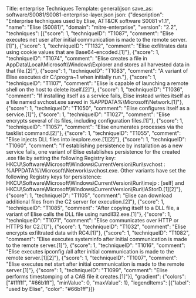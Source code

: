 Title: enterprise Techniques
Template: general/json
save_as: software/S0081/S0081-enterprise-layer.json
json: {"description": "Enterprise techniques used by Elise, ATT&CK software S0081 v1.1", "name": "Elise (S0081)", "domain": "mitre-enterprise", "version": "2.2", "techniques": [{"score": 1, "techniqueID": "T1087", "comment": "Elise executes net user after initial communication is made to the remote server.[1]"}, {"score": 1, "techniqueID": "T1132", "comment": "Elise exfiltrates data using cookie values that are Base64-encoded.[1]"}, {"score": 1, "techniqueID": "T1074", "comment": "Elise creates a file in AppData\\Local\\Microsoft\\Windows\\Explorer and stores all harvested data in that file.[2]"}, {"score": 1, "techniqueID": "T1083", "comment": "A variant of Elise executes dir C:\\progra~1 when initially run."}, {"score": 1, "techniqueID": "T1107", "comment": "Elise is capable of launching a remote shell on the host to delete itself.[2]"}, {"score": 1, "techniqueID": "T1036", "comment": "If installing itself as a service fails, Elise instead writes itself as a file named svchost.exe saved in %APPDATA%\\Microsoft\\Network.[1]"}, {"score": 1, "techniqueID": "T1050", "comment": "Elise configures itself as a service.[1]"}, {"score": 1, "techniqueID": "T1027", "comment": "Elise encrypts several of its files, including configuration files.[1]"}, {"score": 1, "techniqueID": "T1057", "comment": "Elise enumerates processes via the tasklist command.[2]"}, {"score": 1, "techniqueID": "T1055", "comment": "Elise injects DLL files into iexplore.exe.[1][2]"}, {"score": 1, "techniqueID": "T1060", "comment": "If establishing persistence by installation as a new service fails, one variant of Elise establishes persistence for the created .exe file by setting the following Registry key: HKCU\\Software\\Microsoft\\Windows\\CurrentVersion\\Run\\svchost : %APPDATA%\\Microsoft\\Network\\svchost.exe. Other variants have set the following Registry keys for persistence: HKCU\\Software\\Microsoft\\Windows\\CurrentVersion\\Run\\imejp : [self] and HKCU\\Software\\Microsoft\\Windows\\CurrentVersion\\Run\\IAStorD.[1][2]"}, {"score": 1, "techniqueID": "T1105", "comment": "Elise can download additional files from the C2 server for execution.[2]"}, {"score": 1, "techniqueID": "T1085", "comment": "After copying itself to a DLL file, a variant of Elise calls the DLL file using rundll32.exe.[1]"}, {"score": 1, "techniqueID": "T1071", "comment": "Elise communicates over HTTP or HTTPS for C2.[1]"}, {"score": 1, "techniqueID": "T1032", "comment": "Elise encrypts exfiltrated data with RC4.[1]"}, {"score": 1, "techniqueID": "T1082", "comment": "Elise executes systeminfo after initial communication is made to the remote server.[1]"}, {"score": 1, "techniqueID": "T1016", "comment": "Elise executes ipconfig /all after initial communication is made to the remote server.[1][2]"}, {"score": 1, "techniqueID": "T1007", "comment": "Elise executes net start after initial communication is made to the remote server.[1]"}, {"score": 1, "techniqueID": "T1099", "comment": "Elise performs timestomping of a CAB file it creates.[1]"}], "gradient": {"colors": ["#ffffff", "#66b1ff"], "minValue": 0, "maxValue": 1}, "legendItems": [{"label": "used by Elise", "color": "#66b1ff"}]}